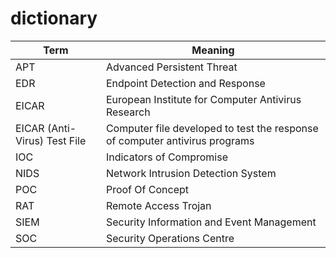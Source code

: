 # dictionary
Term|Meaning
---|---
APT|Advanced Persistent Threat
EDR|Endpoint Detection and Response
EICAR|European Institute for Computer Antivirus Research
EICAR (Anti-Virus) Test File|Computer file developed to test the response of computer antivirus programs
IOC|Indicators of Compromise
NIDS|Network Intrusion Detection System
POC|Proof Of Concept
RAT|Remote Access Trojan
SIEM|Security Information and Event Management
SOC|Security Operations Centre
